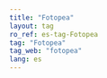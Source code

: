```yaml
---
title: "Fotopea"
layout: tag
ro_ref: es-tag-Fotopea
tag: "Fotopea"
tag_web: "fotopea"
lang: es
---
```

